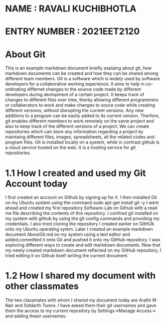 # NAME : RAVALI KUCHIBHOTLA
# ENTRY NUMBER : 2021EET2120

# About Git

This is an example markdown document briefly explaing about git, how markdown documents can be created and how they can be shared among different team members.
Git is a software which is widely used by software developers for a collaborative working experience. It aims to help in co-ordinating differnet changes to the source code made by different developers during devlopment of a certain project. It keeps track of changes to different files over time, therby allowing different programmers or collaberators to work and make changes to souce code while creating different versions, without disrupting the current versions. Any new additions to a program can be easily added to its current version. Therfore, git enables different members to work remotely on the same project and also to keep track of the different versions of a project. We can create repositories which can store any information regarding a project by maintaing different files, images, spreadsheets, all the related codes and program files. 
Git is installed locally on a system, while in contrast github is a cloud service hosted on the web. It is a hosting service for git repositories.

# 1.1 How I created and used my Git Account today
I first created an account on Github by signing up for it. I then installed Git on my Ubuntu system using the command 
sudo apt-get install git -y
I went ahead and created my first repository Software-Lab on Github with a read me file describing the contents of this repository.
I confired git installed on my system with github by using the git config commands and providing my credentials. I also tried cloning the repository I created earlier on GitHUb onto my Ubuntu operating sytem. 
Later I created an example markdown document  AboutGit.md on my system using a text editor and added,committed it onto Git and pushed it onto my GitHub repository. I was exploring different ways to create and edit markdown documents. 
Now that my newly created markdown document reflected on my GitHub repository, I tried editing it on Github itself writing the current document.

# 1.2 How I shared my document with other classmates
The two classmates with whom I shared my document today are Arathi M Nair and Siddarth Tumre. I have asked them their git usernames and gave them the access to my current repository by Settings->Manage Access-> and adding theeir usernames.



